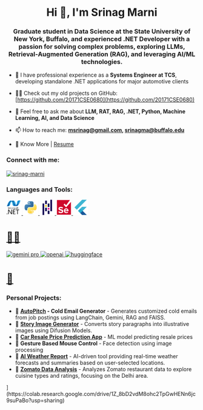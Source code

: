 <h1 align="center">Hi 👋, I'm Srinag Marni</h1>
<h3 align="center">Graduate student in Data Science at the State University of New York, Buffalo, and experienced .NET Developer with a passion for solving complex problems, exploring LLMs, Retrieval-Augmented Generation (RAG), and leveraging AI/ML technologies.</h3>

  
- 💼 I have professional experience as a **Systems Engineer at TCS**, developing standalone .NET applications for major automotive clients
  
- 👨‍💻 Check out my old projects on GitHub: [https://github.com/20171CSE0680](https://github.com/20171CSE0680)

- 💬 Feel free to ask me about **LLM, RAT, RAG, .NET, Python, Machine Learning, AI, and Data Science**

- 📫 How to reach me: **msrinag@gmail.com, srinagma@buffalo.edu**

- 🌟 Know More | <a href="https://drive.google.com/file/d/1ThOTlbARmXcL6apmDF-jB6F3k49bYYaa/view?usp=sharing">Resume</a>

<h3 align="left">Connect with me:</h3>
<p align="left">
  <a href="https://linkedin.com/in/srinag-marni" target="blank">
    <img align="center" src="https://raw.githubusercontent.com/rahuldkjain/github-profile-readme-generator/master/src/images/icons/Social/linked-in-alt.svg" alt="srinag-marni" height="30" width="40" />
  </a>
</p>

<h3 align="left">Languages and Tools:</h3>
<p align="left">
  <a href="https://dotnet.microsoft.com/" target="_blank" rel="noreferrer">
    <img src="https://raw.githubusercontent.com/devicons/devicon/master/icons/dot-net/dot-net-original-wordmark.svg" alt="dotnet" width="40" height="40"/>
  </a> 
  <a href="https://www.python.org" target="_blank" rel="noreferrer">
    <img src="https://raw.githubusercontent.com/devicons/devicon/master/icons/python/python-original.svg" alt="python" width="40" height="40"/>
  </a>
  <a href="https://pandas.pydata.org/" target="_blank" rel="noreferrer">
    <img src="https://raw.githubusercontent.com/devicons/devicon/2ae2a900d2f041da66e950e4d48052658d850630/icons/pandas/pandas-original.svg" alt="pandas" width="40" height="40"/>
  </a> 
  <a href="https://www.selenium.dev/" target="_blank" rel="noreferrer">
    <img src="https://raw.githubusercontent.com/devicons/devicon/master/icons/selenium/selenium-original.svg" alt="selenium" width="40" height="40"/>
  </a>
  <a href="https://flutter.dev/" target="_blank" rel="noreferrer">
    <img src="https://raw.githubusercontent.com/devicons/devicon/master/icons/flutter/flutter-original.svg" alt="flutter" width="40" height="40"/>
  </a>
 <a href="https://python.langchain.com/" target="_blank" rel="noreferrer" width="40" height="40"/><h1 >🦜️🔗</h1></a>
  <a href="https://gemini.google.com/" target="_blank" rel="noreferrer">
    <img src="https://avatars.githubusercontent.com/u/161781182?s=200&v=4" alt="gemini pro" width="40" height="40"/>
  </a>
  <a href="https://openai.com/" target="_blank" rel="noreferrer">
    <img src="https://github.com/user-attachments/assets/5f403872-dd92-4a6f-bc56-4d7b413e52b6" alt="openai" width="40" height="40"/>
  </a>
  <a href="https://huggingface.co/" target="_blank" rel="noreferrer">
    <img src="https://huggingface.co/front/assets/huggingface_logo.svg" alt="huggingface" width="40" height="40"/>
  </a>
  <a href="https://github.com/facebookresearch/llama" target="_blank" rel="noreferrer" width="40" height="40"/>
    <h1>🦙</h1>
  </a>
</p>

<h3 align="left">Personal Projects:</h3>
<ul>
  <li>🔧 <strong><a href="https://github.com/msrinag/AutoPitch">AutoPitch</a> - Cold Email Generator</strong> - Generates customized cold emails from job postings using LangChain, Gemini, RAG and FAISS.</li>
  <li>🔧 <strong><a href="https://colab.research.google.com/drive/14o50hfO4eGWL47h2B4W_yUejPf_4fSYd?usp=sharing">Story Image Generator</a></strong> - Converts story paragraphs into illustrative images using Difusion Models.</li>
  <li>🔧 <strong><a href="https://pricemaster.streamlit.app/">Car Resale Price Prediction App</a></strong> - ML model predicting resale prices</li>
  <li>🔧 <strong>Gesture Based Mouse Control</strong> - Face detection using image processing</li>
  <li>🔧 <strong><a href="https://colab.research.google.com/drive/1Z_8bD2vdM8ohc2TpGwHENn6jc9suPaBo?usp=sharing">AI Weather Report</a></strong> - AI-driven tool providing real-time weather forecasts and summaries based on user-selected locations.</li>
  <li>🔧 <strong><a href="https://20171cse0680.github.io/dv/">Zomato Data Analysis</a></strong> - Analyzes Zomato restaurant data to explore cuisine types and ratings, focusing on the Delhi area.</li>

</ul>
](https://colab.research.google.com/drive/1Z_8bD2vdM8ohc2TpGwHENn6jc9suPaBo?usp=sharing)
